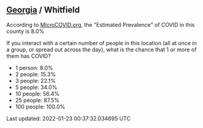 
## [Georgia](/united-states/georgia) / Whitfield

According to [MicroCOVID.org](http://microcovid.org),
the "Estimated Prevalence" of COVID in this county is 8.0%

If you interact with a certain number of people in this location
(all at once in a group, or spread out across the day), what is the chance that
1 or more of them has COVID?

- 1 person: 8.0%
- 2 people: 15.3%
- 3 people: 22.1%
- 5 people: 34.0%
- 10 people: 56.4%
- 25 people: 87.5%
- 100 people: 100.0%

Last updated: 2022-01-23 00:37:32.034695 UTC
